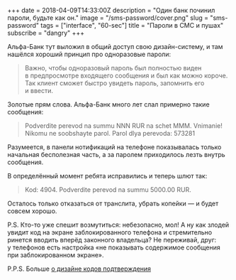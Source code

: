 +++
date = 2018-04-09T14:33:00Z
description = "Один банк починил пароли, будьте как он."
image = "/sms-password/cover.png"
slug = "sms-password"
tags = ["interface", "60-sec"]
title = "Пароли в СМС и пушах"
subscribe = "dangry"
+++

Альфа-Банк тут выложил в общий доступ свою дизайн-систему, и там нашёлся хороший принцип про одноразовые пароли:

> Важно, чтобы одноразовый пароль был полностью виден в предпросмотре входящего сообщения и был как можно короче. Так клиент сможет быстро увидеть пароль, запомнить его и ввести.

Золотые прям слова. Альфа-Банк много лет слал примерно такие сообщения:

> Podverdite perevod na summu NNN RUR na schet MMM. Vnimanie! Nikomu ne soobshayte parol. Parol dlya perevoda: 573281

Разумеется, в панели нотификаций на телефоне показывалась только начальная бесполезная часть, а за паролем приходилось лезть внутрь сообщения.

В определённый момент ребята исправились и теперь шлют так:

> Kod: 4904. Podverdite perevod na summu 5000.00 RUR.

Осталось только отказаться от транслита, убрать копейки — и будет совсем хорошо.

P.S. Кто-то уже спешит возмутиться: небезопасно, мол! А ну как злодей увидит код на экране заблокированного телефона и стремительно ринется вводить вперёд законного владельца? Не переживай, друг: у телефонов есть настройка «не показывать содержимое сообщения при заблокированном экране».

P.P.S. Больше [о дизайне кодов подтверждения](/security-code/)
